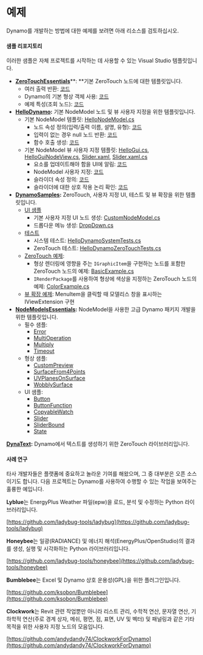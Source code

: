 # 예제

Dynamo를 개발하는 방법에 대한 예제를 보려면 아래 리소스를 검토하십시오.

#### 샘플 리포지토리 <a href="#sample-repositories" id="sample-repositories"></a>

이러한 샘플은 자체 프로젝트를 시작하는 데 사용할 수 있는 Visual Studio 템플릿입니다.

* [**ZeroTouchEssentials**](https://github.com/DynamoDS/ZeroTouchEssentials)**: **기본 ZeroTouch 노드에 대한 템플릿입니다.
  * 여러 출력 반환: [코드](https://github.com/teocomi/HelloDynamo/blob/6c5333d731d58043c12e84cd3244cdbafbe74934/HelloDynamo/HelloNodeModel/HelloNodeModel.cs#L15-L24)
  * Dynamo의 기본 형상 객체 사용: [코드](https://github.com/DynamoDS/ZeroTouchEssentials/blob/9917fd8159afc9e7bdb2944c960155a496e0b2dc/ZeroTouchEssentials/ZeroTouchEssentials.cs#L86-L89)
  * 예제 특성(조회 노드): [코드](https://github.com/DynamoDS/ZeroTouchEssentials/blob/9917fd8159afc9e7bdb2944c960155a496e0b2dc/ZeroTouchEssentials/ZeroTouchEssentials.cs#L48)
* [**HelloDynamo**](https://github.com/teocomi/HelloDynamo)**:** 기본 NodeModel 노드 및 뷰 사용자 지정을 위한 템플릿입니다.
  * 기본 NodeModel 템플릿: [HelloNodeModel.cs](https://github.com/teocomi/HelloDynamo/blob/master/HelloDynamo/HelloNodeModel/HelloNodeModel.cs)
    * 노드 속성 정의(입력/출력 이름, 설명, 유형): [코드](https://github.com/teocomi/HelloDynamo/blob/6c5333d731d58043c12e84cd3244cdbafbe74934/HelloDynamo/HelloNodeModel/HelloNodeModel.cs#L15)
    * 입력이 없는 경우 null 노드 반환: [코드](https://github.com/teocomi/HelloDynamo/blob/6c5333d731d58043c12e84cd3244cdbafbe74934/HelloDynamo/HelloNodeModel/HelloNodeModel.cs#L34-L36)
    * 함수 호출 생성: [코드](https://github.com/teocomi/HelloDynamo/blob/6c5333d731d58043c12e84cd3244cdbafbe74934/HelloDynamo/HelloNodeModel/HelloNodeModel.cs#L39)
  * 기본 NodeModel 뷰 사용자 지정 템플릿: [HelloGui.cs](https://github.com/teocomi/HelloDynamo/blob/master/HelloDynamo/HelloNodeModel/HelloGui.cs), [HelloGuiNodeView.cs](https://github.com/teocomi/HelloDynamo/blob/master/HelloDynamo/HelloNodeModel/HelloGuiNodeView.cs), [Slider.xaml](https://github.com/teocomi/HelloDynamo/blob/master/HelloDynamo/HelloNodeModel/Slider.xaml), [Slider.xaml.cs](https://github.com/teocomi/HelloDynamo/blob/master/HelloDynamo/HelloNodeModel/Slider.xaml.cs)
    * 요소를 업데이트해야 함을 UI에 알림: [코드](https://github.com/teocomi/HelloDynamo/blob/6c5333d731d58043c12e84cd3244cdbafbe74934/HelloDynamo/HelloNodeModel/HelloGui.cs#L27)
    * NodeModel 사용자 지정: [코드](https://github.com/teocomi/HelloDynamo/blob/6c5333d731d58043c12e84cd3244cdbafbe74934/HelloDynamo/HelloNodeModel/HelloGuiNodeView.cs#L11)
    * 슬라이더 속성 정의: [코드](https://github.com/teocomi/HelloDynamo/blob/6c5333d731d58043c12e84cd3244cdbafbe74934/HelloDynamo/HelloNodeModel/Slider.xaml#L10)
    * 슬라이더에 대한 상호 작용 논리 확인: [코드](https://github.com/teocomi/HelloDynamo/blob/master/HelloDynamo/HelloNodeModel/Slider.xaml.cs)
* [**DynamoSamples**](https://github.com/DynamoDS/DynamoSamples)**:** ZeroTouch, 사용자 지정 UI, 테스트 및 뷰 확장을 위한 템플릿입니다.
  * [UI 샘플](https://github.com/DynamoDS/DynamoSamples/tree/master/src/SampleLibraryUI)
    * 기본 사용자 지정 UI 노드 생성: [CustomNodeModel.cs](https://github.com/DynamoDS/DynamoSamples/blob/master/src/SampleLibraryUI/Examples/CustomNodeModel.cs)
    * 드롭다운 메뉴 생성: [DropDown.cs](https://github.com/DynamoDS/DynamoSamples/blob/master/src/SampleLibraryUI/Examples/DropDown.cs)
  * [테스트](https://github.com/DynamoDS/DynamoSamples/tree/master/src/SampleLibraryTests)
    * 시스템 테스트: [HelloDynamoSystemTests.cs](https://github.com/DynamoDS/DynamoSamples/blob/master/src/SampleLibraryTests/HelloDynamoSystemTests.cs)
    * ZeroTouch 테스트: [HelloDynamoZeroTouchTests.cs](https://github.com/DynamoDS/DynamoSamples/blob/master/src/SampleLibraryTests/HelloDynamoZeroTouchTests.cs)
  * [ZeroTouch 예제](https://github.com/DynamoDS/DynamoSamples/tree/master/src/SampleLibraryZeroTouch/Examples):
    * 형상 렌더링에 영향을 주는 `IGraphicItem`을 구현하는 노드를 포함한 ZeroTouch 노드의 예제: [BasicExample.cs](https://github.com/DynamoDS/DynamoSamples/blob/master/src/SampleLibraryZeroTouch/Examples/BasicExample.cs)
    * `IRenderPackage`를 사용하여 형상에 색상을 지정하는 ZeroTouch 노드의 예제: [ColorExample.cs](https://github.com/DynamoDS/DynamoSamples/blob/master/src/SampleLibraryZeroTouch/Examples/ColorExample.cs)
  * [뷰 확장 예제](https://github.com/DynamoDS/DynamoSamples/tree/master/src/SampleViewExtension): MenuItem을 클릭할 때 모델리스 창을 표시하는 IViewExtension 구현
* [**NodeModelsEssentials**](https://github.com/nonoesp/DynamoNodeModelsEssentials)**:** NodeModel을 사용한 고급 Dynamo 패키지 개발을 위한 템플릿입니다.
  * 필수 샘플:
    * [Error](https://github.com/nonoesp/DynamoNodeModelsEssentials/blob/master/src/Essentials/NodeModelsEssentials/EssentialsError.cs)
    * [MultiOperation](https://github.com/nonoesp/DynamoNodeModelsEssentials/blob/master/src/Essentials/NodeModelsEssentials/EssentialsMultiOperation.cs)
    * [Multiply](https://github.com/nonoesp/DynamoNodeModelsEssentials/blob/master/src/Essentials/NodeModelsEssentials/EssentialsMultiply.cs)
    * [Timeout](https://github.com/nonoesp/DynamoNodeModelsEssentials/blob/master/src/Essentials/NodeModelsEssentials/EssentialsTimeout.cs)
  * 형상 샘플:
    * [CustomPreview](https://github.com/nonoesp/DynamoNodeModelsEssentials/blob/master/src/Essentials/NodeModelsEssentials/GeometryCustomPreview.cs)
    * [SurfaceFrom4Points](https://github.com/nonoesp/DynamoNodeModelsEssentials/blob/master/src/Essentials/NodeModelsEssentials/GeometrySurfaceFrom4Points.cs)
    * [UVPlanesOnSurface](https://github.com/nonoesp/DynamoNodeModelsEssentials/blob/master/src/Essentials/NodeModelsEssentials/GeometryUVPlanesOnSurface.cs)
    * [WobblySurface](https://github.com/nonoesp/DynamoNodeModelsEssentials/blob/master/src/Essentials/NodeModelsEssentials/GeometryWobblySurface.cs)
  * UI 샘플:
    * [Button](https://github.com/nonoesp/DynamoNodeModelsEssentials/blob/master/src/Essentials/NodeModelsEssentials/UIButton.cs)
    * [ButtonFunction](https://github.com/nonoesp/DynamoNodeModelsEssentials/blob/master/src/Essentials/NodeModelsEssentials/UIButtonFunction.cs)
    * [CopyableWatch](https://github.com/nonoesp/DynamoNodeModelsEssentials/blob/master/src/Essentials/NodeModelsEssentials/UICopyableWatch.cs)
    * [Slider](https://github.com/nonoesp/DynamoNodeModelsEssentials/blob/master/src/Essentials/NodeModelsEssentials/UISlider.cs)
    * [SliderBound](https://github.com/nonoesp/DynamoNodeModelsEssentials/blob/master/src/Essentials/NodeModelsEssentials/UISliderBound.cs)
    * [State](https://github.com/nonoesp/DynamoNodeModelsEssentials/blob/master/src/Essentials/NodeModelsEssentials/UIState.cs)

[**DynaText**](https://github.com/DynamoDS/DynamoText)**:** Dynamo에서 텍스트를 생성하기 위한 ZeroTouch 라이브러리입니다.

#### 사례 연구 <a href="#case-studies" id="case-studies"></a>

타사 개발자들은 플랫폼에 중요하고 놀라운 기여를 해왔으며, 그 중 대부분은 오픈 소스이기도 합니다. 다음 프로젝트는 Dynamo를 사용하여 수행할 수 있는 작업을 보여주는 훌륭한 예입니다.

**Lyblue**는 EnergyPlus Weather 파일(epw)을 로드, 분석 및 수정하는 Python 라이브러리입니다.

[https://github.com/ladybug-tools/ladybug](https://github.com/ladybug-tools/ladybug)

**Honeybee**는 일광(RADIANCE) 및 에너지 해석(EnergyPlus/OpenStudio)의 결과를 생성, 실행 및 시각화하는 Python 라이브러리입니다.

[https://github.com/ladybug-tools/honeybee](https://github.com/ladybug-tools/honeybee)

**Bumblebee**는 Excel 및 Dynamo 상호 운용성(GPL)을 위한 플러그인입니다.

[https://github.com/ksobon/Bumblebee](https://github.com/ksobon/Bumblebee)

**Clockwork**는 Revit 관련 작업뿐만 아니라 리스트 관리, 수학적 연산, 문자열 연산, 기하학적 연산(주로 경계 상자, 메쉬, 평면, 점, 표면, UV 및 벡터) 및 패널링과 같은 기타 목적을 위한 사용자 지정 노드의 모음입니다.

[https://github.com/andydandy74/ClockworkForDynamo](https://github.com/andydandy74/ClockworkForDynamo)
